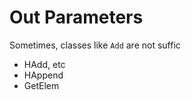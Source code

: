 # Out Parameters

Sometimes, classes like `Add` are not suffic

 - HAdd, etc
 - HAppend
 - GetElem
 
 
